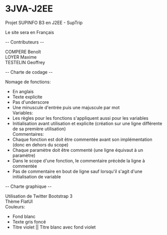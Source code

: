 # 3JVA-J2EE
Projet SUPINFO B3 en J2EE - SupTrip

Le site sera en Français

-- Contributeurs --

COMPERE Benoît  
LOYER Maxime  
TESTELIN Geoffrey  

-- Charte de codage --

Nomage de fonctions:  
  - En anglais  
  - Texte explicite  
  - Pas d'underscore  
  - Une minuscule d'entrée puis une majuscule par mot  
Variables:  
  - Les règles pour les fonctions s'appliquent aussi pour les variables  
  - Initialisation avant utilisation et explicite (création sur une ligne différente de sa première utilisation)  
Commentaires:  
  - Chaque fonction est doit être commentée avant son implémentation (donc en dehors du scope)  
  - Chaque paramètre doit être commenté (une ligne équivaut à un paramètre)  
  - Dans le scope d'une fonction, le commentaire précède la ligne à commentée  
  - Pas de commentaire en bout de ligne sauf lorsqu'il s'agit d'une initialisation de variable  

-- Charte graphique --  

Utilisation de Twitter Bootstrap 3  
Thème FlatUI  
Couleurs:  
  - Fond blanc  
  - Texte gris foncé  
  - Titre violet || Titre blanc avec fond violet  
